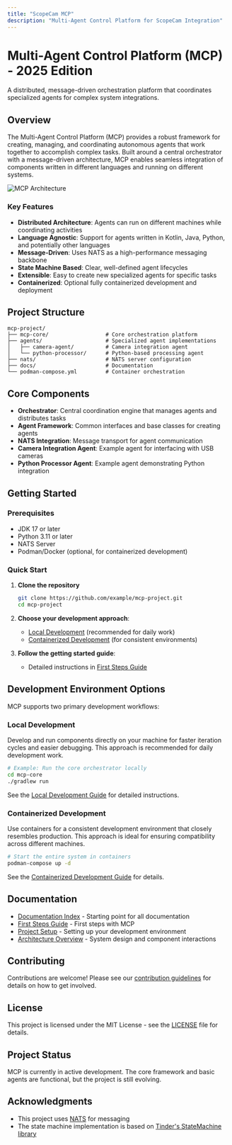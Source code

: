 ```yaml
---
title: "ScopeCam MCP"
description: "Multi-Agent Control Platform for ScopeCam Integration"
---
```


# Multi-Agent Control Platform (MCP) - 2025 Edition

A distributed, message-driven orchestration platform that coordinates specialized agents for complex system integrations.

## Overview

The Multi-Agent Control Platform (MCP) provides a robust framework for creating, managing, and coordinating autonomous agents that work together to accomplish complex tasks. Built around a central orchestrator with a message-driven architecture, MCP enables seamless integration of components written in different languages and running on different systems.

![MCP Architecture](https://via.placeholder.com/800x400?text=MCP+Architecture+Diagram)

### Key Features

- **Distributed Architecture**: Agents can run on different machines while coordinating activities
- **Language Agnostic**: Support for agents written in Kotlin, Java, Python, and potentially other languages
- **Message-Driven**: Uses NATS as a high-performance messaging backbone
- **State Machine Based**: Clear, well-defined agent lifecycles
- **Extensible**: Easy to create new specialized agents for specific tasks
- **Containerized**: Optional fully containerized development and deployment

## Project Structure

```
mcp-project/
├── mcp-core/                  # Core orchestration platform
├── agents/                    # Specialized agent implementations
│   ├── camera-agent/          # Camera integration agent
│   └── python-processor/      # Python-based processing agent
├── nats/                      # NATS server configuration
├── docs/                      # Documentation
└── podman-compose.yml         # Container orchestration
```

## Core Components

- **Orchestrator**: Central coordination engine that manages agents and distributes tasks
- **Agent Framework**: Common interfaces and base classes for creating agents
- **NATS Integration**: Message transport for agent communication
- **Camera Integration Agent**: Example agent for interfacing with USB cameras
- **Python Processor Agent**: Example agent demonstrating Python integration

## Getting Started

### Prerequisites

- JDK 17 or later
- Python 3.11 or later
- NATS Server
- Podman/Docker (optional, for containerized development)

### Quick Start

1. **Clone the repository**
   ```bash
   git clone https://github.com/example/mcp-project.git
   cd mcp-project
   ```

2. **Choose your development approach**:
   - [Local Development](/mcp/local-development-guide/) (recommended for daily work)
   - [Containerized Development](/mcp/containerized-development-guide/) (for consistent environments)

3. **Follow the getting started guide**:
   - Detailed instructions in [First Steps Guide](/mcp/getting-started/)

## Development Environment Options

MCP supports two primary development workflows:

### Local Development

Develop and run components directly on your machine for faster iteration cycles and easier debugging. This approach is recommended for daily development work.

```bash
# Example: Run the core orchestrator locally
cd mcp-core
./gradlew run
```

See the [Local Development Guide](/mcp/local-development-guide/) for detailed instructions.

### Containerized Development

Use containers for a consistent development environment that closely resembles production. This approach is ideal for ensuring compatibility across different machines.

```bash
# Start the entire system in containers
podman-compose up -d
```

See the [Containerized Development Guide](/mcp/containerized-development-guide/) for details.

## Documentation

- [Documentation Index](/mcp/README/) - Starting point for all documentation
- [First Steps Guide](/mcp/getting-started/) - First steps with MCP
- [Project Setup](/mcp/environment-setup/) - Setting up your development environment
- [Architecture Overview](/mcp/architecture/overview/) - System design and component interactions

## Contributing

Contributions are welcome! Please see our [contribution guidelines](/mcp/CONTRIBUTING/) for details on how to get involved.

## License

This project is licensed under the MIT License - see the [LICENSE](/mcp/LICENSE/) file for details.

## Project Status

MCP is currently in active development. The core framework and basic agents are functional, but the project is still evolving.

## Acknowledgments

- This project uses [NATS](https://nats.io/) for messaging
- The state machine implementation is based on [Tinder's StateMachine library](https://github.com/Tinder/StateMachine)
